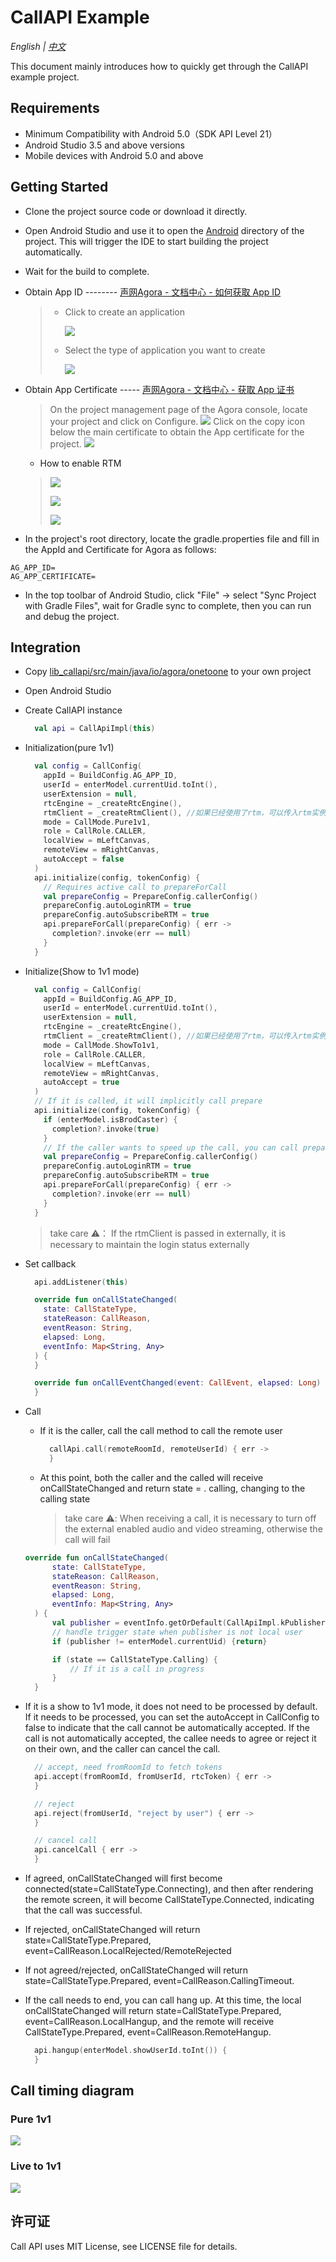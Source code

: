 # CallAPI Example

*English | [中文](README_zh.md)*

This document mainly introduces how to quickly get through the CallAPI example project.

## Requirements
- Minimum Compatibility with Android 5.0（SDK API Level 21）
- Android Studio 3.5 and above versions
- Mobile devices with Android 5.0 and above

## Getting Started

- Clone the project source code or download it directly.
- Open Android Studio and use it to open the [Android](../Android) directory of the project. This will trigger the IDE to start building the project automatically.
- Wait for the build to complete.
  
- Obtain App ID -------- [声网Agora - 文档中心 - 如何获取 App ID](https://docs.agora.io/cn/Agora%20Platform/get_appid_token?platform=All%20Platforms#%E8%8E%B7%E5%8F%96-app-id)
  
  > - Click to create an application
  >   
  >   ![](https://accktvpic.oss-cn-beijing.aliyuncs.com/pic/github_readme/create_app_1.jpg)
  > 
  > - Select the type of application you want to create
  >   
  >   ![](https://accktvpic.oss-cn-beijing.aliyuncs.com/pic/github_readme/create_app_2.jpg)
  > 

- Obtain App Certificate ----- [声网Agora - 文档中心 - 获取 App 证书](https://docs.agora.io/cn/Agora%20Platform/get_appid_token?platform=All%20Platforms#%E8%8E%B7%E5%8F%96-app-%E8%AF%81%E4%B9%A6)
  > On the project management page of the Agora console, locate your project and click on Configure.
  > ![](https://fullapp.oss-cn-beijing.aliyuncs.com/scenario_api/callapi/config/1641871111769.png)
  > Click on the copy icon below the main certificate to obtain the App certificate for the project.
  > ![](https://fullapp.oss-cn-beijing.aliyuncs.com/scenario_api/callapi/config/1637637672988.png)

  - How to enable RTM
  > ![](https://fullapp.oss-cn-beijing.aliyuncs.com/scenario_api/callapi/config/rtm_config1.jpg)
  > 
  > ![](https://fullapp.oss-cn-beijing.aliyuncs.com/scenario_api/callapi/config/rtm_config2.jpg)
  > 
  > ![](https://fullapp.oss-cn-beijing.aliyuncs.com/scenario_api/callapi/config/rtm_config3.jpg)
  > 
- In the project's root directory, locate the gradle.properties file and fill in the AppId and Certificate for Agora as follows:
```
AG_APP_ID=
AG_APP_CERTIFICATE=
```
- In the top toolbar of Android Studio, click "File" -> select "Sync Project with Gradle Files", wait for Gradle sync to complete, then you can run and debug the project.
  
## Integration

- Copy [lib_callapi/src/main/java/io/agora/onetoone](lib_callapi/src/main/java/io/agora/onetoone) to your own project
- Open Android Studio
- Create CallAPI instance
  ```kotlin
    val api = CallApiImpl(this)
  ```
- Initialization(pure 1v1)
  ```kotlin
    val config = CallConfig(
      appId = BuildConfig.AG_APP_ID,
      userId = enterModel.currentUid.toInt(),
      userExtension = null,
      rtcEngine = _createRtcEngine(),
      rtmClient = _createRtmClient(), //如果已经使用了rtm，可以传入rtm实例，否则可以设置为nil
      mode = CallMode.Pure1v1,
      role = CallRole.CALLER,
      localView = mLeftCanvas,
      remoteView = mRightCanvas,
      autoAccept = false
    )
    api.initialize(config, tokenConfig) {
      // Requires active call to prepareForCall
      val prepareConfig = PrepareConfig.callerConfig()
      prepareConfig.autoLoginRTM = true
      prepareConfig.autoSubscribeRTM = true
      api.prepareForCall(prepareConfig) { err ->
        completion?.invoke(err == null)
      }
    }
  ```
- Initialize(Show to 1v1 mode)
  ```kotlin
    val config = CallConfig(
      appId = BuildConfig.AG_APP_ID,
      userId = enterModel.currentUid.toInt(),
      userExtension = null,
      rtcEngine = _createRtcEngine(),
      rtmClient = _createRtmClient(), //如果已经使用了rtm，可以传入rtm实例，否则可以设置为nil
      mode = CallMode.ShowTo1v1,
      role = CallRole.CALLER,
      localView = mLeftCanvas,
      remoteView = mRightCanvas,
      autoAccept = true
    )
    // If it is called, it will implicitly call prepare
    api.initialize(config, tokenConfig) {
      if (enterModel.isBrodCaster) {
        completion?.invoke(true)
      }
      // If the caller wants to speed up the call, you can call prepare after init is complete
      val prepareConfig = PrepareConfig.callerConfig()
      prepareConfig.autoLoginRTM = true
      prepareConfig.autoSubscribeRTM = true
      api.prepareForCall(prepareConfig) { err ->
        completion?.invoke(err == null)
      }
    }
  ```
  >take care ⚠️： If the rtmClient is passed in externally, it is necessary to maintain the login status externally
  
- Set callback
  ```kotlin
    api.addListener(this)

    override fun onCallStateChanged(
      state: CallStateType,
      stateReason: CallReason,
      eventReason: String,
      elapsed: Long,
      eventInfo: Map<String, Any>
    ) {
    }
  
    override fun onCallEventChanged(event: CallEvent, elapsed: Long) {
    }
  ```
- Call
  - If it is the caller, call the call method to call the remote user 
  
    ```kotlin
      callApi.call(remoteRoomId, remoteUserId) { err ->
      }
    ``` 
    
  - At this point, both the caller and the called will receive onCallStateChanged and return state = . calling, changing to the calling state
    > take care ⚠️: When receiving a call, it is necessary to turn off the external enabled audio and video streaming, otherwise the call will fail

  ```kotlin
  override fun onCallStateChanged(
        state: CallStateType,
        stateReason: CallReason,
        eventReason: String,
        elapsed: Long,
        eventInfo: Map<String, Any>
    ) {
        val publisher = eventInfo.getOrDefault(CallApiImpl.kPublisher, enterModel.currentUid)
        // handle trigger state when publisher is not local user
        if (publisher != enterModel.currentUid) {return}

        if (state == CallStateType.Calling) {
            // If it is a call in progress
        }
    }
  ``` 
  
- If it is a show to 1v1 mode, it does not need to be processed by default. If it needs to be processed, you can set the autoAccept in CallConfig to false to indicate that the call cannot be automatically accepted. If the call is not automatically accepted, the callee needs to agree or reject it on their own, and the caller can cancel the call.
  ```kotlin
    // accept, need fromRoomId to fetch tokens
    api.accept(fromRoomId, fromUserId, rtcToken) { err ->
    }

    // reject
    api.reject(fromUserId, "reject by user") { err ->
    }

    // cancel call
    api.cancelCall { err ->
    }
  ```
- If agreed, onCallStateChanged will first become connected(state=CallStateType.Connecting), and then after rendering the remote screen, it will become CallStateType.Connected, indicating that the call was successful.
- If rejected, onCallStateChanged will return state=CallStateType.Prepared, event=CallReason.LocalRejected/RemoteRejected
- If not agreed/rejected, onCallStateChanged will return state=CallStateType.Prepared, event=CallReason.CallingTimeout.
- If the call needs to end, you can call hang up. At this time, the local onCallStateChanged will return state=CallStateType.Prepared, event=CallReason.LocalHangup, and the remote will receive CallStateType.Prepared, event=CallReason.RemoteHangup.
  ```kotlin
    api.hangup(enterModel.showUserId.toInt()) {
    }
  ```
## Call timing diagram
### Pure 1v1
![](https://fullapp.oss-cn-beijing.aliyuncs.com/scenario_api/callapi/diagram/sequence_pure1v1.en.png)

### Live to 1v1
![](https://fullapp.oss-cn-beijing.aliyuncs.com/scenario_api/callapi/diagram/sequence_pure1v1.en.png)

## 许可证

Call API uses MIT License, see LICENSE file for details.
